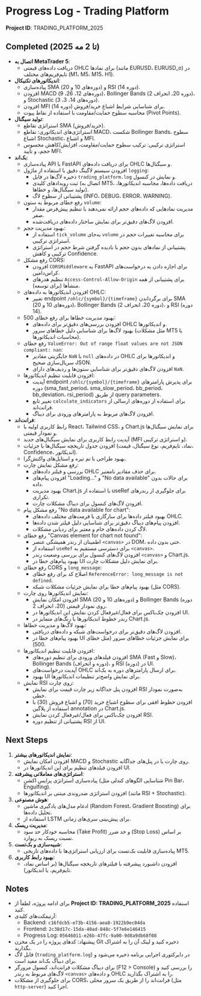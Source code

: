 # Progress Log - Trading Platform
**Project ID**: TRADING_PLATFORM_2025

## Completed (تا 2 مه 2025)
- **اتصال به MetaTrader 5**:
  - دریافت داده‌های قیمتی OHLC برای نمادها (مانند EURUSD، EURUSD_o) در تایم‌فریم‌های مختلف (M1، M5، M15، H1).
- **اندیکاتورهای تکنیکال**:
  - پیاده‌سازی SMA (دوره‌های 10 و 20) و RSI (دوره 14).
  - افزودن MACD (دوره‌های 12، 26، 9)، Bollinger Bands (دوره 20، انحراف 2)، و Stochastic (دوره‌های 14، 3، 3).
  - افزودن MFI (دوره 14) برای شناسایی شرایط اشباع خرید/فروش.
  - محاسبه سطوح حمایت/مقاومت با استفاده از نقاط پیوت (Pivot Points).
- **تولید سیگنال**:
  - استراتژی تقاطع SMA (خرید/فروش).
  - استراتژی‌های اندیکاتوری: تقاطع MACD، شکست Bollinger Bands، سطوح اشباع Stochastic، و اشباع MFI.
  - استراتژی ترکیبی: ترکیب سطوح حمایت/مقاومت، افزایش/کاهش محسوس حجم، و تأیید MFI.
- **بک‌اند**:
  - پیاده‌سازی API با FastAPI برای دریافت داده‌های OHLC و سیگنال‌ها.
  - افزودن سیستم لاگینگ دقیق با استفاده از ماژول `logging`:
    - ذخیره لاگ‌ها در فایل `trading_platform.log` و نمایش در کنسول.
    - ثبت رویدادهای کلیدی (اتصال به MT5، دریافت داده‌ها، محاسبه اندیکاتورها، تولید سیگنال‌ها، و خطاها).
    - پشتیبانی از سطوح لاگ (INFO، DEBUG، ERROR، WARNING).
  - رفع خطای مربوط به ستون `volume`:
    - مدیریت نمادهایی که داده‌های حجم ارائه نمی‌دهند با تنظیم پیش‌فرض مقدار صفر.
    - افزودن لاگ‌های دقیق‌تر برای نمایش ساختار داده‌های دریافت‌شده.
  - بهبود مدیریت حجم:
    - استفاده از `tick_volume` به‌جای `volume` برای محاسبه تغییرات حجم در استراتژی ترکیبی.
    - پشتیبانی از نمادهای بدون حجم با نادیده گرفتن شرط حجم در استراتژی ترکیبی و کاهش Confidence.
  - رفع مشکل CORS:
    - افزودن `CORSMiddleware` به FastAPI برای اجازه دادن به درخواست‌های کراس‌دامین.
    - تنظیم هدرهای `Access-Control-Allow-Origin` برای پشتیبانی از همه منشأها (برای توسعه).
  - افزودن اندیکاتورها به داده‌های OHLC:
    - تغییر endpoint `/ohlc/{symbol}/{timeframe}` برای برگرداندن SMA (دوره‌های 10 و 20)، Bollinger Bands (دوره 20، انحراف 2)، و RSI (دوره 14).
  - بهبود مدیریت خطاها برای رفع خطای 500:
    - افزودن بررسی‌های دقیق‌تر برای داده‌های OHLC و اندیکاتورها.
    - بهبود لاگ‌ها برای شناسایی دلیل خطاهای سرور (مثل مشکلات MT5 یا محاسبات اندیکاتورها).
  - رفع خطای `ValueError: Out of range float values are not JSON compliant: nan`:
    - جایگزینی مقادیر `NaN` با `null` در داده‌های OHLC و اندیکاتورها برای سریال‌سازی صحیح JSON.
    - افزودن لاگ‌های دقیق‌تر برای شناسایی ستون‌ها و ردیف‌های دارای `NaN`.
  - افزودن قابلیت تنظیم اندیکاتورها:
    - آپدیت endpoint `/ohlc/{symbol}/{timeframe}` برای پذیرش پارامترهای دوره (sma_fast_period، sma_slow_period، bb_period، bb_deviation، rsi_period) از طریق query parameters.
    - تغییر تابع `calculate_indicators` برای استفاده از دوره‌های ارسالی از فرانت‌اند.
    - افزودن لاگ‌های مربوط به پارامترهای ورودی برای دیباگ.
- **فرانت‌اند**:
  - رابط کاربری اولیه با React، Tailwind CSS، و Chart.js برای نمایش سیگنال‌ها و نمودار قیمتی.
  - آپدیت رابط کاربری برای نمایش سیگنال‌های جدید (MFI و استراتژی ترکیبی).
  - افزودن جدول تاریخچه سیگنال‌ها با جزئیات (نماد، تایم‌فریم، نوع سیگنال، قیمت، Confidence، اندیکاتور).
  - بهبود طراحی با تم تیره و استایل‌های واکنش‌گرا.
  - رفع مشکل نمایش چارت:
    - بررسی و فیلتر داده‌های OHLC برای حذف مقادیر نامعتبر.
    - افزودن پیام‌های "Loading..." و "No data available" برای حالات بدون داده.
    - بهبود مدیریت Chart.js با استفاده از useRef برای جلوگیری از رندرهای تکراری.
    - افزودن لاگ‌های کنسول برای دیباگ مشکلات چارت.
  - رفع مشکل پیام "No data available for chart":
    - بهبود فیلتر داده‌ها برای سازگاری با فرمت‌های مختلف داده‌های OHLC.
    - افزودن پیام‌های دیباگ دقیق‌تر برای شناسایی دلیل فیلتر شدن داده‌ها.
    - لاگ کردن داده‌های خام و معتبر برای ردیابی مشکلات.
  - رفع خطای "Canvas element for chart not found":
    - اطمینان از رندر همیشگی عنصر `<canvas>` در DOM، حتی بدون داده.
    - استفاده از `useRef` برای دسترسی مستقیم به `<canvas>`.
    - افزودن لاگ‌های کنسول برای بررسی وضعیت رندر `<canvas>` و Chart.js.
    - بهبود پیام‌های خطا در UI برای نمایش دلیل مشکلات چارت.
  - رفع خطای CORS و `long_message`:
    - اصلاح کد برای رفع خطای `ReferenceError: long_message is not defined`.
    - بهبود پیام‌های خطا برای نمایش جزئیات مشکلات شبکه (مثل CORS).
  - نمایش اندیکاتورها روی چارت:
    - افزودن امکان نمایش SMA (دوره‌های 10 و 20) و Bollinger Bands (دوره 20، انحراف 2) روی نمودار قیمتی.
    - افزودن چک‌باکس برای فعال/غیرفعال کردن نمایش این اندیکاتورها در UI.
    - رندر خطوط اندیکاتورها با رنگ‌های متمایز در Chart.js.
  - بهبود لاگ‌ها و مدیریت خطاها:
    - افزودن لاگ‌های دقیق‌تر برای درخواست‌های شبکه و داده‌های دریافتی.
    - بهبود پیام‌های خطا در UI برای نمایش جزئیات خطاهای سرور (مثل خطای 500).
  - افزودن قابلیت تنظیم اندیکاتورها:
    - افزودن فیلدهای ورودی برای تنظیم دوره‌های SMA (Fast و Slow)، Bollinger Bands (دوره و انحراف)، و RSI (دوره) در UI.
    - آپدیت درخواست‌های OHLC برای ارسال پارامترهای دوره به بک‌اند.
    - بهبود UI برای نمایش واضح‌تر تنظیمات اندیکاتورها.
  - نمایش RSI روی چارت:
    - افزودن پنل جداگانه زیر چارت قیمت برای نمایش RSI به‌صورت نمودار خطی.
    - افزودن خطوط افقی برای سطوح اشباع خرید (70) و اشباع فروش (30) با استفاده از پلاگین annotation در Chart.js.
    - افزودن چک‌باکس برای فعال/غیرفعال کردن نمایش RSI.
    - پشتیبانی از تنظیم دوره RSI از UI.

## Next Steps
1. **نمایش اندیکاتورهای بیشتر**:
   - افزودن امکان نمایش MACD و Stochastic روی چارت یا در پنل‌های جداگانه.
   - افزودن فیلدهای تنظیم برای این اندیکاتورها در UI.
2. **استراتژی‌های معاملاتی پیشرفته**:
   - پیاده‌سازی استراتژی پرایس اکشن (شناسایی الگوهای کندلی مثل Pin Bar، Engulfing).
   - افزودن استراتژی ضدروندی مبتنی بر اندیکاتورها (مانند RSI + Stochastic).
3. **هوش مصنوعی**:
   - ادغام مدل‌های یادگیری ماشین (Random Forest، Gradient Boosting) برای تحلیل داده‌ها.
   - استفاده از LSTM برای پیش‌بینی سری‌های زمانی.
4. **مدیریت ریسک**:
   - محاسبه خودکار حد سود (Take Profit) و حد ضرر (Stop Loss) بر اساس نسبت ریسک به ریوارد.
5. **شبیه‌سازی و بک‌تست**:
   - پیاده‌سازی قابلیت بک‌تست برای ارزیابی استراتژی‌ها با داده‌های تاریخی MT5.
6. **بهبود رابط کاربری**:
   - افزودن داشبورد پیشرفته با فیلترهای تاریخچه سیگنال‌ها (بر اساس نماد، تایم‌فریم، یا اندیکاتور).

## Notes
- برای ادامه پروژه، لطفاً از **Project ID: TRADING_PLATFORM_2025** استفاده کنید.
- آرتیفکت‌های کلیدی:
  - Backend: `c16fdcb5-e73b-4156-aea8-1922b9ec04da`
  - Frontend: `2c38d17c-15da-40ad-848c-5f7e6e146415`
  - Progress Log: `05646011-e26b-47fc-9a00-9d8a9db68f08`
- پیشنهاد: کدهای پروژه را در یک مخزن Git ذخیره کنید و لینک آن را به اشتراک بگذارید.
- فایل لاگ (`trading_platform.log`) در دایرکتوری اجرایی برنامه ذخیره می‌شود و برای دیباگ بک‌اند مفید است.
- برای دیباگ مشکلات فرانت‌اند، کنسول مرورگر (F12 > Console) را بررسی کنید و لاگ‌های مربوط به رندر `<canvas>` و داده‌های OHLC را به اشتراک بگذارید.
- برای جلوگیری از مشکلات CORS، فرانت‌اند را از طریق یک سرور محلی (مثل `http-server`) اجرا کنید.